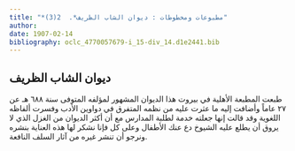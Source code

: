 ```yaml
---
title: "*مطبوعات ومخطوطات : ديوان الشاب الظريف*.  2(3)"
author: 
date: 1907-02-14
bibliography: oclc_4770057679-i_15-div_14.d1e2441.bib
---
```




##  ديوان الشاب الظريف 


 طبعت المطبعة الأهلية في بيروت هذا الديوان المشهور لمؤلفه المتوفى سنة  ٦٨٨  هـ عن  ٢٧  عاماً وأضافت إليه ما عثرت عليه من نظمه المتفرق في دواوين الأدب وفسرت ألفاظه اللغوية وقد قالت إنها جعلته خدمة لطلبة المدارس مع أن أكثر الديوان من الغزل الذي لا يروق أن يطلع عليه الشيوخ دع عنك الأطفال وعلى كل فإنا نشكر لها هذه العناية بنشره   ونرجو أن تنشر غيره من آثار السلف النافعة. 
